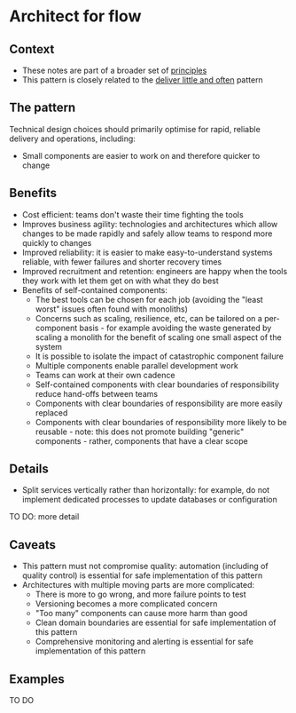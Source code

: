 # Architect for flow

## Context

* These notes are part of a broader set of [principles](../principles.md)
* This pattern is closely related to the [deliver little and often](little-and-often.md) pattern

## The pattern

Technical design choices should primarily optimise for rapid, reliable delivery and operations, including:
* Small components are easier to work on and therefore quicker to change

## Benefits

* Cost efficient: teams don't waste their time fighting the tools
* Improves business agility: technologies and architectures which allow changes to be made rapidly and safely allow teams to respond more quickly to changes
* Improved reliability: it is easier to make easy-to-understand systems reliable, with fewer failures and shorter recovery times
* Improved recruitment and retention: engineers are happy when the tools they work with let them get on with what they do best
* Benefits of self-contained components:
    * The best tools can be chosen for each job (avoiding the "least worst" issues often found with monoliths)
    * Concerns such as scaling, resilience, etc, can be tailored on a per-component basis - for example avoiding the waste generated by scaling a monolith for the benefit of scaling one small aspect of the system
    * It is possible to isolate the impact of catastrophic component failure
    * Multiple components enable parallel development work
    * Teams can work at their own cadence
    * Self-contained components with clear boundaries of responsibility reduce hand-offs between teams
    * Components with clear boundaries of responsibility are more easily replaced
    * Components with clear boundaries of responsibility more likely to be reusable - note: this does not promote building "generic" components - rather, components that have a clear scope

## Details

* Split services vertically rather than horizontally: for example, do not implement dedicated processes to update databases or configuration

TO DO: more detail

## Caveats

* This pattern must not compromise quality: automation (including of quality control) is essential for safe implementation of this pattern
* Architectures with multiple moving parts are more complicated:
    * There is more to go wrong, and more failure points to test
    * Versioning becomes a more complicated concern
    * "Too many" components can cause more harm than good
    * Clean domain boundaries are essential for safe implementation of this pattern
    * Comprehensive monitoring and alerting is essential for safe implementation of this pattern

## Examples

TO DO

